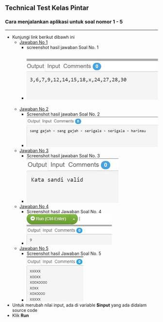## Technical Test Kelas Pintar
### Cara menjalankan aplikasi untuk soal nomor 1 - 5
- --
- Kunjungi link berikut dibawh ini
    - [Jawaban No 1](https://paiza.io/projects/aNKiChGuw8GhdOTDyD9e0Q)
      - screenshot hasil jawaban Soal No. 1
      - ![screenshoot hasil](https://github.com/albertanugerah/kelaspintar/blob/master/img/jawaban1.jpg?raw=true)
        - 
    - [Jawaban No 2](https://paiza.io/projects/kkmKqNzcwN8suwsaaVrxVA)
        - Screenshot hasil jawaban Soal No. 2 
        - ![screenshoot hasil](https://github.com/albertanugerah/kelaspintar/blob/master/img/jawaban2.jpg?raw=true)
    - [Jawaban No 3](https://paiza.io/projects/tDoWdgP_bXDyonE3TBDFEQ)
      - Screenshot hasil jawaban Soal No. 3
      - ![screenshoot hasil](https://github.com/albertanugerah/kelaspintar/blob/master/img/jawaban3.jpg?raw=true)
    - [Jawaban No 4](https://paiza.io/projects/UwpR4gj8UrazEukYADQcnA)
      - Screenshot hasil Jawaban Soal No. 4
      - ![screenshoot hasil](https://github.com/albertanugerah/kelaspintar/blob/master/img/jawaban4.jpg?raw=true)
    - [Jawaban No 5](https://paiza.io/projects/FJgdtW3tDSvo1s3ji41HaQ)
        - Screenshot hasil Jawaban Soal No. 5
        - ![screenshoot hasil](https://github.com/albertanugerah/kelaspintar/blob/master/img/jawaban%205.jpg?raw=true)
- Untuk merubah nilai input, ada di variable **$input** yang ada didalam source code
- Klik **Run**

